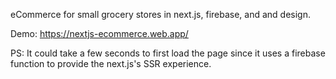eCommerce for small grocery stores in next.js, firebase, and and design.

Demo: https://nextjs-ecommerce.web.app/

PS: It could take a few seconds to first load the page since it uses a firebase function to provide the next.js's SSR experience.
